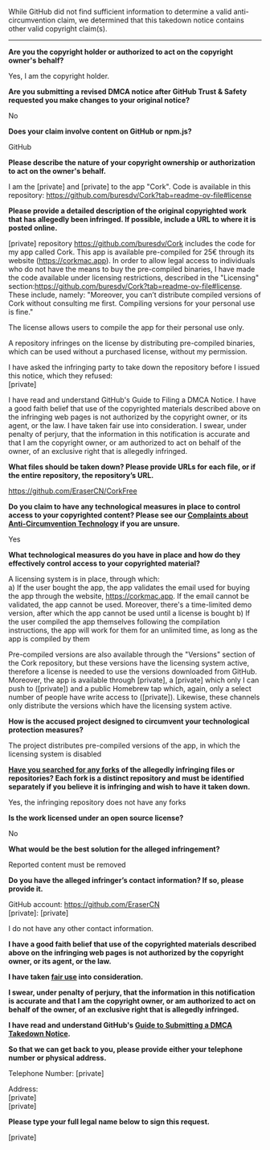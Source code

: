 While GitHub did not find sufficient information to determine a valid anti-circumvention claim, we determined that this takedown notice contains other valid copyright claim(s).

---

**Are you the copyright holder or authorized to act on the copyright owner's behalf?**

Yes, I am the copyright holder.

**Are you submitting a revised DMCA notice after GitHub Trust & Safety requested you make changes to your original notice?**

No

**Does your claim involve content on GitHub or npm.js?**

GitHub

**Please describe the nature of your copyright ownership or authorization to act on the owner's behalf.**

I am the [private] and [private] to the app "Cork". Code is available in this repository: https://github.com/buresdv/Cork?tab=readme-ov-file#license

**Please provide a detailed description of the original copyrighted work that has allegedly been infringed. If possible, include a URL to where it is posted online.**

[private] repository https://github.com/buresdv/Cork includes the code for my app called Cork. This app is available pre-compiled for 25€ through its website (https://corkmac.app). In order to allow legal access to individuals who do not have the means to buy the pre-compiled binaries, I have made the code available under licensing restrictions, described in the "Licensing" section:https://github.com/buresdv/Cork?tab=readme-ov-file#license. These include, namely: "Moreover, you can’t distribute compiled versions of Cork without consulting me first. Compiling versions for your personal use is fine."

The license allows users to compile the app for their personal use only.

A repository infringes on the license by distributing pre-compiled binaries, which can be used without a purchased license, without my permission.

I have asked the infringing party to take down the repository before I issued this notice, which they refused:  
[private]

I have read and understand GitHub's Guide to Filing a DMCA Notice. I have a good faith belief that use of the copyrighted materials described above on the infringing web pages is not authorized by the copyright owner, or its agent, or the law. I have taken fair use into consideration. I swear, under penalty of perjury, that the information in this notification is accurate and that I am the copyright owner, or am authorized to act on behalf of the owner, of an exclusive right that is allegedly infringed.

**What files should be taken down? Please provide URLs for each file, or if the entire repository, the repository’s URL.**

https://github.com/EraserCN/CorkFree

**Do you claim to have any technological measures in place to control access to your copyrighted content? Please see our <a href="https://docs.github.com/articles/guide-to-submitting-a-dmca-takedown-notice#complaints-about-anti-circumvention-technology">Complaints about Anti-Circumvention Technology</a> if you are unsure.**

Yes

**What technological measures do you have in place and how do they effectively control access to your copyrighted material?**

A licensing system is in place, through which:  
a) If the user bought the app, the app validates the email used for buying the app through the website, https://corkmac.app. If the email cannot be validated, the app cannot be used. Moreover, there's a time-limited demo version, after which the app cannot be used until a license is bought
b) If the user compiled the app themselves following the compilation instructions, the app will work for them for an unlimited time, as long as the app is compiled by them

Pre-compiled versions are also available through the "Versions" section of the Cork repository, but these versions have the licensing system active, therefore a license is needed to use the versions downloaded from GitHub. Moreover, the app is available through [private], a [private] which only I can push to ([private]) and a public Homebrew tap which, again, only a select number of people have write access to ([private]). Likewise, these channels only distribute the versions which have the licensing system active.

**How is the accused project designed to circumvent your technological protection measures?**

The project distributes pre-compiled versions of the app, in which the licensing system is disabled

**<a href="https://docs.github.com/articles/dmca-takedown-policy#b-what-about-forks-or-whats-a-fork">Have you searched for any forks</a> of the allegedly infringing files or repositories? Each fork is a distinct repository and must be identified separately if you believe it is infringing and wish to have it taken down.**

Yes, the infringing repository does not have any forks

**Is the work licensed under an open source license?**

No

**What would be the best solution for the alleged infringement?**

Reported content must be removed

**Do you have the alleged infringer’s contact information? If so, please provide it.**

GitHub account: https://github.com/EraserCN  
[private]: [private]

I do not have any other contact information.

**I have a good faith belief that use of the copyrighted materials described above on the infringing web pages is not authorized by the copyright owner, or its agent, or the law.**

**I have taken <a href="https://www.lumendatabase.org/topics/22">fair use</a> into consideration.**

**I swear, under penalty of perjury, that the information in this notification is accurate and that I am the copyright owner, or am authorized to act on behalf of the owner, of an exclusive right that is allegedly infringed.**

**I have read and understand GitHub's <a href="https://docs.github.com/articles/guide-to-submitting-a-dmca-takedown-notice/">Guide to Submitting a DMCA Takedown Notice</a>.**

**So that we can get back to you, please provide either your telephone number or physical address.**

Telephone Number: [private]

Address:  
[private]  
[private]  

**Please type your full legal name below to sign this request.**

[private]  
